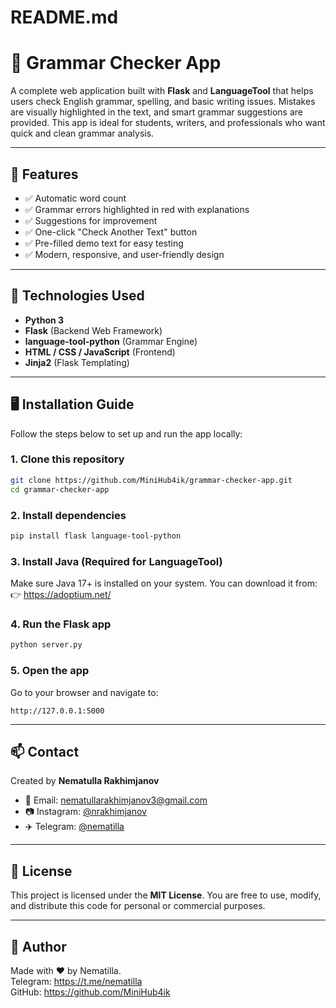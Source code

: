 # README.md

# 📝 Grammar Checker App

A complete web application built with **Flask** and **LanguageTool** that helps users check English grammar, spelling, and basic writing issues. Mistakes are visually highlighted in the text, and smart grammar suggestions are provided. This app is ideal for students, writers, and professionals who want quick and clean grammar analysis.

---

## 🚀 Features

- ✅ Automatic word count
- ✅ Grammar errors highlighted in red with explanations
- ✅ Suggestions for improvement
- ✅ One-click "Check Another Text" button
- ✅ Pre-filled demo text for easy testing
- ✅ Modern, responsive, and user-friendly design

---

## 🔧 Technologies Used

- **Python 3**
- **Flask** (Backend Web Framework)
- **language-tool-python** (Grammar Engine)
- **HTML / CSS / JavaScript** (Frontend)
- **Jinja2** (Flask Templating)

---

## 🖥️ Installation Guide

Follow the steps below to set up and run the app locally:

### 1. Clone this repository

```bash
git clone https://github.com/MiniHub4ik/grammar-checker-app.git
cd grammar-checker-app
```

### 2. Install dependencies

```bash
pip install flask language-tool-python
```

### 3. Install Java (Required for LanguageTool)

Make sure Java 17+ is installed on your system.
You can download it from:
👉 https://adoptium.net/

### 4. Run the Flask app

```bash
python server.py
```

### 5. Open the app

Go to your browser and navigate to:
```
http://127.0.0.1:5000
```


---

## 📫 Contact

Created by **Nematulla Rakhimjanov**

- 📧 Email: [nematullarakhimjanov3@gmail.com](mailto:nematullarakhimjanov3@gmail.com)
- 📷 Instagram: [@nrakhimjanov](https://www.instagram.com/nrakhimjanov/)
- ✈️ Telegram: [@nematilla](https://t.me/nematilla)

---

## 📄 License

This project is licensed under the **MIT License**. You are free to use, modify, and distribute this code for personal or commercial purposes.

---


## 🤝 Author

Made with ❤️ by Nematilla.\
Telegram: https://t.me/nematilla \
GitHub: https://github.com/MiniHub4ik
